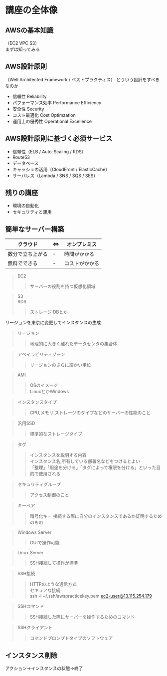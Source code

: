 # 講座の全体像

## AWSの基本知識

（EC2 VPC S3）  
まずは知ってみる

## AWS設計原則

（Well Architected Framework / ベストプラクティス）
どういう設計をすべきなのか

- 信頼性 Reliability
- パフォーマンス効率 Performance Efficiency
- 安全性 Security
- コスト最適化 Cost Optimzation
- 運用上の優秀性 Operational Excellence

## AWS設計原則に基づく必須サービス

- 信頼性（ELB / Auto-Scaling / RDS）
- Route53
- データベース
- キャッシュの活用（CloudFront / ElasticCache）
- サーバレス（Lambda / SNS / SQS / SES）

## 残りの講座

- 環境の自動化
- セキュリティと運用

## 簡単なサーバー構築

| クラウド | <=> | オンプレミス |
| - | - | - |
| 数分で立ち上がる| - | 時間がかかる |
| 無料でできる | - | コストがかかる |

>EC2
>>サーバーの役割を持つ仮想化領域

>S3  
>RDS
>>ストレージ DBとか

リージョンを東京に変更してインスタンスの生成

>リージョン
>>地理的に大きく離れたデータセンタの集合体

>アベイラビリティゾーン
>>リージョンのさらに細かい単位

> AMI
>>OSのイメージ  
>>LinuxとかWindows

> インスタンスタイプ
>>CPU,メモリ,ストレージのタイプなどのサーバーの性能のこと

>汎用SSD
>>標準的なストレージタイプ

>タグ
>>インスタンスを説明する内容  
>>インスタンス名,所有している部署名などをつけるとよい  
>>「整理」「用途を分ける」「タグによって権限を分ける」といった目的で使用される

> セキュリティグループ
>> アクセス制御のこと

> キーペア
>> 暗号化キー
>> 接続する際に自分のインスタンスであるか証明するためのもの

> Windows Server
>> GUIで操作可能

> Linux Server
>> SSH接続して操作が標準

> SSH接続
>> HTTPのような通信方式  
>> セキュアな接続  
>>ssh -i ~/.ssh/awspracticekey.pem ec2-user@13.115.254.179

> SSHコマンド
>> SSH接続した際にサーバーを操作するためのコマンド

> SSHクライアント
>> コマンドプロンプトタイプのソフトウェア

## インスタンス削除

アクション→インスタンスの状態→終了
